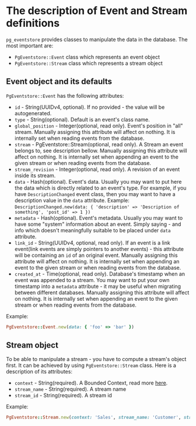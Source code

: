 # The description of Event and Stream definitions

`pg_eventstore` provides classes to manipulate the data in the database. The most important are:

- `PgEventstore::Event` class which represents an event object
- `PgEventstore::Stream` class which represents a stream object

## Event object and its defaults

`PgEventstore::Event` has the following attributes:

- `id` - String(UUIDv4, optional). If no provided - the value will be autogenerated.
- `type` - String(optional). Default is an event's class name.
- `global_position` - Integer(optional, read only). Event's position in "all" stream. Manually assigning this attribute will affect on nothing. It is internally set when reading events from the database.
- `stream` - PgEventstore::Stream(optional, read only). A Stream an event belongs to, see description bellow. Manually assigning this attribute will affect on nothing. It is internally set when appending an event to the given stream or when reading events from the database.
- `stream_revision` - Integer(optional, read only). A revision of an event inside its stream.
- `data` - Hash(optional). Event's data. Usually you may want to put here the data which is directly related to an event's type. For example, if you have `DescriptionChanged` event class, then you may want to have a description value in the `data` attribute. Example: `DescriptionChanged.new(data: { 'description' => 'Description of something', 'post_id' => 1 })`
- `metadata` - Hash(optional). Event's metadata. Usually you may want to have some "system" information about an event. Simply saying - and info which doesn't meaningfully suitable to be placed under `data` attribute.
- `link_id` - String(UUIDv4, optional, read only). If an event is a link event(link events are simply pointers to another events) - this attribute will be containing an `id` of an original event. Manually assigning this attribute will affect on nothing. It is internally set when appending an event to the given stream or when reading events from the database.
- `created_at` - Time(optional, read only). Database's timestamp when an event was appended to a stream. You may want to put your own timestamp into a `metadata` attribute - it may be useful when migrating between different databases. Manually assigning this attribute will affect on nothing. It is internally set when appending an event to the given stream or when reading events from the database.

Example:

```ruby
PgEventstore::Event.new(data: { 'foo' => 'bar' })
```

## Stream object

To be able to manipulate a stream - you have to compute a stream's object first. It can be achieved by using `PgEventstore::Stream` class. Here is a description of its attributes:

- `context` - String(required). A Bounded Context, read more [here](https://martinfowler.com/bliki/BoundedContext.html).
- `stream_name` - String(required). A stream name
- `stream_id` - String(required). A stream id

Example:

```ruby
PgEventstore::Stream.new(context: 'Sales', stream_name: 'Customer', stream_id: '1')
```
